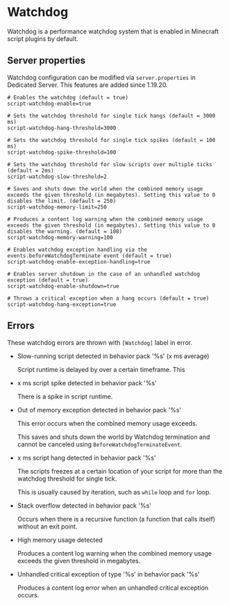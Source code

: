# Watchdog

Watchdog is a performance watchdog system that is enabled in Minecraft script plugins by default.

## Server properties

Watchdog configuration can be modified via `server.properties` in Dedicated Server. This features are added since 1.19.20.

```properties
# Enables the watchdog (default = true)
script-watchdog-enable=true

# Sets the watchdog threshold for single tick hangs (default = 3000 ms)
script-watchdog-hang-threshold=3000

# Sets the watchdog threshold for single tick spikes (default = 100 ms)
script-watchdog-spike-threshold=100

# Sets the watchdog threshold for slow scripts over multiple ticks (default = 2ms)
script-watchdog-slow-threshold=2

# Saves and shuts down the world when the combined memory usage exceeds the given threshold (in megabytes). Setting this value to 0 disables the limit. (default = 250)
script-watchdog-memory-limit=250

# Produces a content log warning when the combined memory usage exceeds the given threshold (in megabytes). Setting this value to 0 disables the warning. (default = 100)
script-watchdog-memory-warning=100

# Enables watchdog exception handling via the events.beforeWatchdogTerminate event (default = true)
script-watchdog-enable-exception-handling=true

# Enables server shutdown in the case of an unhandled watchdog exception (default = true)
script-watchdog-enable-shutdown=true

# Throws a critical exception when a hang occurs (default = true)
script-watchdog-hang-exception=true
```

## Errors

These watchdog errors are thrown with `[Watchdog]` label in error.

- Slow-running script detected in behavior pack '%s' (x ms average)

  Script runtime is delayed by over a certain timeframe. This

- x ms script spike detected in behavior pack '%s'

  There is a spike in script runtime.

- Out of memory exception detected in behavior pack '%s'

  This error occurs when the combined memory usage exceeds.

  This saves and shuts down the world by Watchdog termination and cannot be canceled using `BeforeWatchdogTerminateEvent`.

- x ms script hang detected in behavior pack '%s'

  The scripts freezes at a certain location of your script for more than the watchdog threshold for single tick.

  This is usually caused by iteration, such as `while` loop and `for` loop.

- Stack overflow detected in behavior pack '%s'

  Occurs when there is a recursive function (a function that calls itself) without an exit point.

- High memory usage detected

  Produces a content log warning when the combined memory usage exceeds the given threshold in megabytes.

- Unhandled critical exception of type '%s' in behavior pack '%s'

  Produces a content log error when an unhandled critical exception occurs.